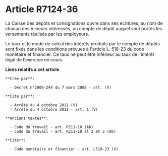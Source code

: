 # Article R7124-36

La Caisse des dépôts et consignations ouvre dans ses écritures, au nom de chacun des mineurs intéressés, un compte de dépôt
auquel sont portés les versements réalisés par les employeurs. 

Le taux et le mode de calcul des intérêts produits par le compte de dépôts sont fixés dans les conditions prévues à l'article
L. 518-23 du code monétaire et financier. Ce taux ne peut être inférieur au taux de l'intérêt légal de l'exercice en cours.

**Liens relatifs à cet article**

	**Créé par**:

	  - Décret n°2008-244 du 7 mars 2008 - art. (V)

	**Cité par**:

	  - Arrêté du 4 octobre 2011 (V)
	  - Arrêté du 4 octobre 2011 - art. 1 (V)

	**Anciens textes**:

	  - Code du travail - art. R211-10 (Ab)
	  - Code du travail - art. R211-10 al 2 et 3 (Ab)

	**Cite**:

	  - Code monétaire et financier - art. L518-23 (V)
